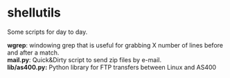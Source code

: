 shellutils
==========

Some scripts for day to day.


<b>wgrep</b>:		windowing grep that is useful for grabbing X number of lines before and after a match.<br>
<b>mail.py</b>:		Quick&Dirty script to send zip files by e-mail.<br>
<b>lib/as400.py:</b>		Python library for FTP transfers between Linux and AS400<br>

